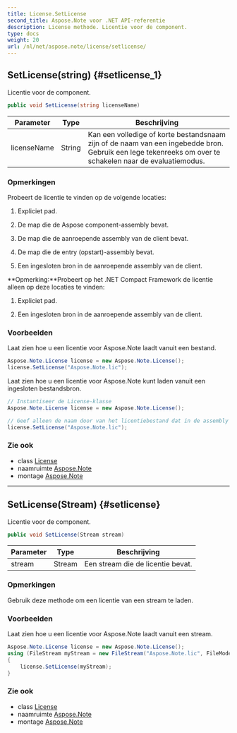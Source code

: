 ```yaml
---
title: License.SetLicense
second_title: Aspose.Note voor .NET API-referentie
description: License methode. Licentie voor de component.
type: docs
weight: 20
url: /nl/net/aspose.note/license/setlicense/
---
```

## SetLicense(string) {#setlicense_1}

Licentie voor de component.

```csharp
public void SetLicense(string licenseName)
```

| Parameter | Type | Beschrijving |
| --- | --- | --- |
| licenseName | String | Kan een volledige of korte bestandsnaam zijn of de naam van een ingebedde bron. Gebruik een lege tekenreeks om over te schakelen naar de evaluatiemodus. |

### Opmerkingen

Probeert de licentie te vinden op de volgende locaties:

1. Expliciet pad.

2. De map die de Aspose component-assembly bevat.

3. De map die de aanroepende assembly van de client bevat.

4. De map die de entry (opstart)-assembly bevat.

5. Een ingesloten bron in de aanroepende assembly van de client.

**Opmerking:**Probeert op het .NET Compact Framework de licentie alleen op deze locaties te vinden:

1. Expliciet pad.

2. Een ingesloten bron in de aanroepende assembly van de client.

### Voorbeelden

Laat zien hoe u een licentie voor Aspose.Note laadt vanuit een bestand.

```csharp
Aspose.Note.License license = new Aspose.Note.License();
license.SetLicense("Aspose.Note.lic");
```

Laat zien hoe u een licentie voor Aspose.Note kunt laden vanuit een ingesloten bestandsbron.

```csharp
// Instantiseer de License-klasse
Aspose.Note.License license = new Aspose.Note.License();

// Geef alleen de naam door van het licentiebestand dat in de assembly is ingesloten
license.SetLicense("Aspose.Note.lic");
```

### Zie ook

* class [License](../)
* naamruimte [Aspose.Note](../../license/)
* montage [Aspose.Note](../../../)

---

## SetLicense(Stream) {#setlicense}

Licentie voor de component.

```csharp
public void SetLicense(Stream stream)
```

| Parameter | Type | Beschrijving |
| --- | --- | --- |
| stream | Stream | Een stream die de licentie bevat. |

### Opmerkingen

Gebruik deze methode om een licentie van een stream te laden.

### Voorbeelden

Laat zien hoe u een licentie voor Aspose.Note laadt vanuit een stream.

```csharp
Aspose.Note.License license = new Aspose.Note.License();
using (FileStream myStream = new FileStream("Aspose.Note.lic", FileMode.Open))
{
    license.SetLicense(myStream);
}
```

### Zie ook

* class [License](../)
* naamruimte [Aspose.Note](../../license/)
* montage [Aspose.Note](../../../)


